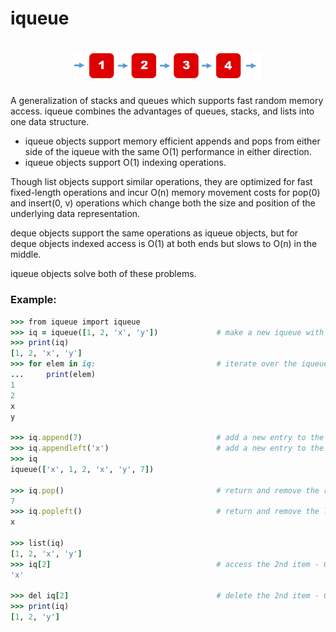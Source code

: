 # iqueue

<h1 align="center">
  <img src="iqueue.png" width="300px" alt="pade">
</h1>

A generalization of stacks and queues which supports fast random memory access. iqueue combines the advantages of queues, stacks, and lists into one data structure.

- iqueue objects support memory efficient appends and pops from either side of the iqueue with the same O(1) performance in either direction.
- iqueue objects support O(1) indexing operations.

Though list objects support similar operations, they are optimized for fast fixed-length operations and incur O(n) memory movement costs for pop(0) and insert(0, v) operations which change both the size and position of the underlying data representation.

deque objects support the same operations as iqueue objects, but for deque objects indexed access is O(1) at both ends but slows to O(n) in the middle. 

iqueue objects solve both of these problems.

### Example:
```ruby
>>> from iqueue import iqueue
>>> iq = iqueue([1, 2, 'x', 'y'])             # make a new iqueue with 4 items
>>> print(iq)
[1, 2, 'x', 'y']
>>> for elem in iq:                           # iterate over the iqueue's elements
...     print(elem)
1
2
x
y

>>> iq.append(7)                              # add a new entry to the right side - O(1)
>>> iq.appendleft('x')                        # add a new entry to the left side - O(1)
>>> iq
iqueue(['x', 1, 2, 'x', 'y', 7])

>>> iq.pop()                                  # return and remove the rightmost item - O(1)
7
>>> iq.popleft()                              # return and remove the leftmost item - O(1)
x

>>> list(iq)
[1, 2, 'x', 'y']
>>> iq[2]                                     # access the 2nd item - O(1)
'x'

>>> del iq[2]                                 # delete the 2nd item - O(n)
>>> print(iq)
[1, 2, 'y']
```
